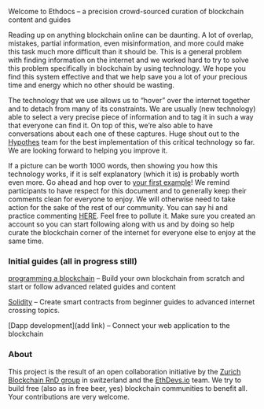 Welcome to Ethdocs – a precision crowd-sourced curation of blockchain content and guides

Reading up on anything blockchain online can be daunting. A lot of overlap, mistakes, partial information, even misinformation, and more could make this task much more difficult than it should be. This is a general problem with finding information on the internet and we worked hard to try to solve this problem specifically in blockchain by using technology. We hope you find this system effective and that we help save you a lot of your precious time and energy which no other should be wasting.

The technology that we use allows us to “hover” over the internet together and to detach from many of its constraints. We are usually (new technology) able to select a very precise piece of information and to tag it in such a way that everyone can find it. On top of this, we’re also able to have conversations about each one of these captures. Huge shout out to the [Hypothes]( https://web.hypothes.is/) team for the best implementation of this critical technology so far. We are looking forward to helping you improve it.

If a picture can be worth 1000 words, then showing you how this technology works, if it is self explanatory (which it is) is probably worth even more. Go ahead and hop over to [your first example]( https://hyp.is/z4u7_oeuEemxbf8PXkKZyg/nakamotoinstitute.org/bitcoin/)! We remind participants to have respect for this document and to generally keep their comments clean for everyone to enjoy. We will otherwise need to take action for the sake of the rest of our community. You can say hi and practice commenting [HERE]( https://hyp.is/CXH43IewEemxcBc1xLxiJg/en.wikipedia.org/wiki/Craig_Steven_Wright). Feel free to pollute it. Make sure you created an account so you can start following along with us and by doing so help curate the blockchain corner of the internet for everyone else to enjoy at the same time.

### Initial guides (all in progress still)
[programming a blockchain]( https://ethdocs.github.io/guides/blockchain/guide.html) – Build your own blockchain from scratch and start or follow advanced related guides and content 

[Solidity]( https://ethdocs.github.io/guides/ethereum/contracts.html) – Create smart contracts from beginner guides to advanced internet crossing topics.

[Dapp development](add link) – Connect your web application to the blockchain 




### About
This project is the result of an open collaboration initiative by the [Zurich Blockchain RnD group](https://zbrd.org/) in switzerland and the [EthDevs.io](https://www.ethdevs.io/) team. We try to build free (also as in free beer, yes) blockchain communities to benefit all. Your contributions are very welcome.

